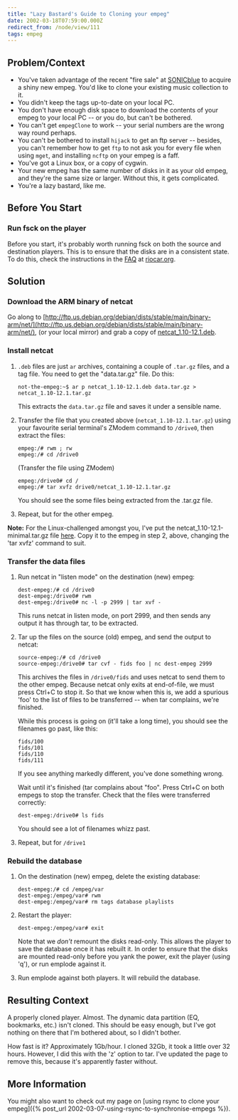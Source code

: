 ```yaml
---
title: "Lazy Bastard's Guide to Cloning your empeg"
date: 2002-03-18T07:59:00.000Z
redirect_from: /node/view/111
tags: empeg
---
```

## Problem/Context

* You've taken advantage of the recent "fire sale" at [SONICblue](http://www.sonicblue.com/) to acquire a shiny new empeg. You'd like to clone your existing music collection to it.
* You didn't keep the tags up-to-date on your local PC.
* You don't have enough disk space to download the contents of your empeg to your local PC -- or you do, but can't be bothered.
* You can't get `empegClone` to work -- your serial numbers are the wrong way round perhaps.
* You can't be bothered to install `hijack` to get an ftp server -- besides, you can't remember how to get `ftp` to not ask you for every file when using `mget`, and installing `ncftp` on your empeg is a faff.
* You've got a Linux box, or a copy of cygwin.
* Your new empeg has the same number of disks in it as your old empeg, and they're the same size or larger. Without this, it gets complicated.
* You're a lazy bastard, like me.

## Before You Start

### Run fsck on the player

Before you start, it's probably worth running fsck on both the source and destination players. This is to ensure that the disks are in a consistent state. To do this, check the instructions in the [FAQ](http://www.riocar.org/modules.php?op=modload&name=FAQ&file=index&myfaq=yes&id_cat=8&categories=Known+problems+and+troubleshooting+questions#162) at [riocar.org](http://www.riocar.org/).

## Solution

### Download the ARM binary of netcat

Go along to [http://ftp.us.debian.org/debian/dists/stable/main/binary-arm/net/](http://ftp.us.debian.org/debian/dists/stable/main/binary-arm/net/), (or your local mirror) and grab a copy of [netcat_1.10-12.1.deb](http://ftp.us.debian.org/debian/dists/stable/main/binary-arm/net/netcat_1.10-12.1.deb).

### Install netcat

1.  `.deb` files are just `ar` archives, containing a couple of `.tar.gz` files, and a tag file. You need to get the "data.tar.gz" file. Do this:

    ```
    not-the-empeg:~$ ar p netcat_1.10-12.1.deb data.tar.gz > netcat_1.10-12.1.tar.gz
    ```

    This extracts the `data.tar.gz` file and saves it under a sensible name.

2.  Transfer the file that you created above (`netcat_1.10-12.1.tar.gz`) using your favourite serial terminal's ZModem command to `/drive0`, then extract the files:

    ```
    empeg:/# rwm ; rw
    empeg:/# cd /drive0
    ```

    (Transfer the file using ZModem)
    ```
    empeg:/drive0# cd /
    empeg:/# tar xvfz drive0/netcat_1.10-12.1.tar.gz
    ```

    You should see the some files being extracted from the .tar.gz file.

3.  Repeat, but for the other empeg.

**Note:** For the Linux-challenged amongst you, I've put the netcat_1.10-12.1-minimal.tar.gz file [here](/node/view/227). Copy it to the empeg in step 2, above, changing the 'tar xvfz' command to suit.

### Transfer the data files

1.  Run netcat in "listen mode" on the destination (new) empeg:

    ```
    dest-empeg:/# cd /drive0
    dest-empeg:/drive0# rwm
    dest-empeg:/drive0# nc -l -p 2999 | tar xvf -
    ```

    This runs netcat in listen mode, on port 2999, and then sends any output it has through tar, to be extracted.

2.  Tar up the files on the source (old) empeg, and send the output to netcat:

    ```
    source-empeg:/# cd /drive0
    source-empeg:/drive0# tar cvf - fids foo | nc dest-empeg 2999
    ```

    This archives the files in `/drive0/fids` and uses netcat to send them to the other empeg. Because netcat only exits at end-of-file, we must press Ctrl+C to stop it. So that we know when this is, we add a spurious 'foo' to the list of files to be transferred -- when tar complains, we're finished.

    While this process is going on (it'll take a long time), you should see the filenames go past, like this:

    ```
    fids/100
    fids/101
    fids/110
    fids/111
    ```

    If you see anything markedly different, you've done something wrong.

    Wait until it's finished (tar complains about "foo". Press Ctrl+C on both empegs to stop the transfer. Check that the files were transferred correctly:

    ```
    dest-empeg:/drive0# ls fids
    ```

    You should see a lot of filenames whizz past.

3.  Repeat, but for `/drive1`

### Rebuild the database

1.  On the destination (new) empeg, delete the existing database:

    ```
    dest-empeg:/# cd /empeg/var
    dest-empeg:/empeg/var# rwm
    dest-empeg:/empeg/var# rm tags database playlists
    ```

2.  Restart the player:

    ```
    dest-empeg:/empeg/var# exit
    ```

    Note that we _don't_ remount the disks read-only. This allows the player to save the database once it has rebuilt it. In order to ensure that the disks are mounted read-only before you yank the power, exit the player (using 'q'), or run emplode against it.

3.  Run emplode against both players. It will rebuild the database.

## Resulting Context

A properly cloned player. Almost. The dynamic data partition (EQ, bookmarks, etc.) isn't cloned. This should be easy enough, but I've got nothing on there that I'm bothered about, so I didn't bother.

How fast is it? Approximately 1Gb/hour. I cloned 32Gb, it took a little over 32 hours. However, I did this with the 'z' option to tar. I've updated the page to remove this, because it's apparently faster without.

## More Information

You might also want to check out my page on [using rsync to clone your empeg]({% post_url 2002-03-07-using-rsync-to-synchronise-empegs %}).
